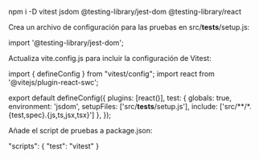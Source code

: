 
npm i -D vitest jsdom @testing-library/jest-dom @testing-library/react

Crea un archivo de configuración para las pruebas en src/__tests__/setup.js:

import '@testing-library/jest-dom';

Actualiza vite.config.js para incluir la configuración de Vitest:

import { defineConfig } from "vitest/config";
import react from '@vitejs/plugin-react-swc';

export default defineConfig({
    plugins: [react()],
    test: {
        globals: true,
        environment: 'jsdom',
        setupFiles: ['src/__tests__/setup.js'],
        include: ['src/**/*.{test,spec}.{js,ts,jsx,tsx}']
    },
});


Añade el script de pruebas a package.json:

"scripts": {
    "test": "vitest"
}

